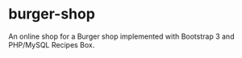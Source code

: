 # burger-shop

An online shop for a Burger shop implemented with Bootstrap 3 and PHP/MySQL Recipes Box.

